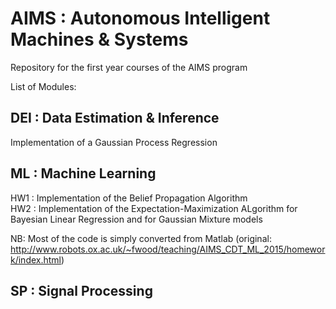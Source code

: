 # AIMS : Autonomous Intelligent Machines &amp; Systems
Repository for the first year courses of the AIMS program

List of Modules:

## DEI : Data Estimation & Inference
Implementation of a Gaussian Process Regression

## ML : Machine Learning
HW1 : Implementation of the Belief Propagation Algorithm  
HW2 : Implementation of the Expectation-Maximization ALgorithm for Bayesian Linear Regression and for Gaussian Mixture models

NB: Most of the code is simply converted from Matlab (original: http://www.robots.ox.ac.uk/~fwood/teaching/AIMS_CDT_ML_2015/homework/index.html)

## SP : Signal Processing

